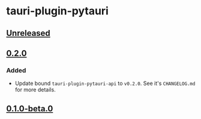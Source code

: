 # tauri-plugin-pytauri

## [Unreleased]

## [0.2.0]

### Added

- Update bound `tauri-plugin-pytauri-api` to `v0.2.0`. See it's `CHANGELOG.md` for more details.

## [0.1.0-beta.0]

[unreleased]: https://github.com/WSH032/pytauri/tree/HEAD
[0.2.0]: https://github.com/WSH032/pytauri/releases/tag/rs/tauri-plugin-pytauri/v0.2.0
[0.1.0-beta.0]: https://github.com/WSH032/pytauri/releases/tag/rs/tauri-plugin-pytauri/v0.1.0-beta.0
